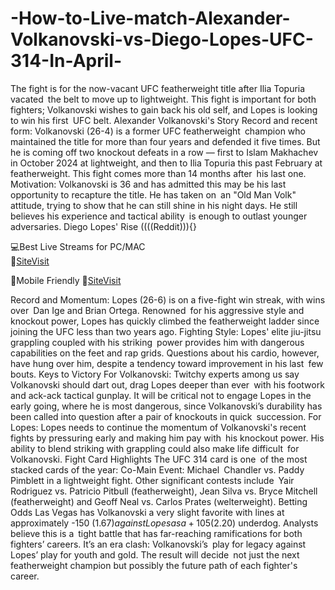 # -How-to-Live-match-Alexander-Volkanovski-vs-Diego-Lopes-UFC-314-In-April-

The fight is for the now-vacant UFC featherweight title after Ilia Topuria vacated the belt to move up to lightweight. This fight is important for both fighters; Volkanovski wishes to gain back his old self, and Lopes is looking to win his first UFC belt.
Alexander Volkanovski's Story
Record and recent form: Volkanovski (26-4) is a former UFC featherweight champion who maintained the title for more than four years and defended it five times. But he is coming off two knockout defeats in a row — first to Islam Makhachev in October 2024 at lightweight, and then to Ilia Topuria this past February at featherweight. This fight comes more than 14 months after his last one.
Motivation: Volkanovski is 36 and has admitted this may be his last opportunity to recapture the title. He has taken on an "Old Man Volk" attitude, trying to show that he can still shine in his night days. He still believes his experience and tactical ability is enough to outlast younger adversaries.
Diego Lopes' Rise ((((Reddit))){}


💻Best Live Streams for PC/MAC  
🔴[SiteVisit](https://tinyurl.com/GithubUFC)

📲Mobile  Friendly
🔴[SiteVisit](https://tinyurl.com/GithubUFC)


Record and Momentum: Lopes (26-6) is on a five-fight win streak, with wins over Dan Ige and Brian Ortega. Renowned for his aggressive style and knockout power, Lopes has quickly climbed the featherweight ladder since joining the UFC less than two years ago.
Fighting Style: Lopes' elite jiu-jitsu grappling coupled with his striking power provides him with dangerous capabilities on the feet and rap grids. Questions about his cardio, however, have hung over him, despite a tendency toward improvement in his last few bouts.
Keys to Victory
For Volkanovski: Twitchy experts among us say Volkanovski should dart out, drag Lopes deeper than ever with his footwork and ack-ack tactical gunplay. It will be critical not to engage Lopes in the early going, where he is most dangerous, since Volkanovski’s durability has been called into question after a pair of knockouts in quick succession.
For Lopes: Lopes needs to continue the momentum of Volkanovski's recent fights by pressuring early and making him pay with his knockout power. His ability to blend striking with grappling could also make life difficult for Volkanovski.
Fight Card Highlights
The UFC 314 card is one of the most stacked cards of the year:
Co-Main Event: Michael Chandler vs. Paddy Pimblett in a lightweight fight.
Other significant contests include Yair Rodriguez vs. Patricio Pitbull (featherweight), Jean Silva vs. Bryce Mitchell (featherweight) and Geoff Neal vs. Carlos Prates (welterweight).
Betting Odds
Las Vegas has Volkanovski a very slight favorite with lines at approximately -150 ($1.67) against Lopes as a +105 ($2.20) underdog. Analysts believe this is a tight battle that has far-reaching ramifications for both fighters’ careers.
It’s an era clash: Volkanovski’s play for legacy against Lopes’ play for youth and gold. The result will decide not just the next featherweight champion but possibly the future path of each fighter's career.
